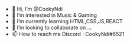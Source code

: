 - 👋 Hi, I’m @CookyNdi
- 👀 I’m interested in Music & Gaming
- 🌱 I’m currently learning HTML,CSS,JS,REACT
- 💞️ I’m looking to collaborate on ...
- 📫 How to reach me Discord : CookyNdi#6521
